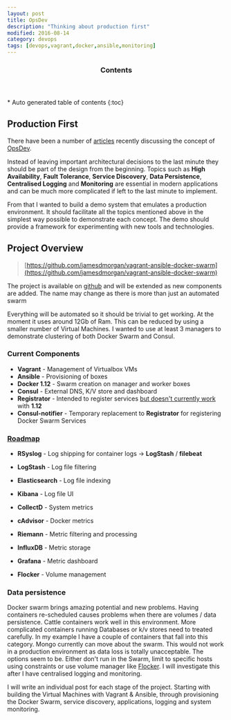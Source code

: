 ```yaml
---
layout: post
title: OpsDev
description: "Thinking about production first"
modified: 2016-08-14
category: devops
tags: [devops,vagrant,docker,ansible,monitoring]
---
```


<section>
  <header>
    <h3>Contents</h3>
  </header>
<div id="drawer" markdown="1">
*  Auto generated table of contents
{:toc}
</div>
</section><!-- /#table-of-contents -->


## Production First

There have been a number of [articles](https://dzone.com/articles/opsdev-is-coming) recently discussing the concept of [OpsDev](http://devops.com/2015/10/27/devops-must-also-mean-opsdev/).

Instead of leaving important architectural decisions to the last minute they should be part of the design from the beginning. Topics such as **High Availability**, **Fault Tolerance**, **Service Discovery**, **Data Persistence**, **Centralised Logging** and  **Monitoring** are essential in modern applications and can be much more complicated if left to the last minute to implement.

From that I wanted to build a demo system that emulates a production environment. It should facilitate all the topics mentioned above in the simplest way possible to demonstrate each concept. The demo should provide a framework for experimenting with new tools and technologies.

## Project Overview

> [https://github.com/jamesdmorgan/vagrant-ansible-docker-swarm](https://github.com/jamesdmorgan/vagrant-ansible-docker-swarm)

The project is available on [github](https://github.com/jamesdmorgan/vagrant-ansible-docker-swarm) and will be extended as new components are added. The name may change as there is more than just an automated swarm

Everything will be automated so it should be trivial to get working. At the moment it uses around 12Gb of Ram. This can be reduced by using a smaller number of Virtual Machines. I wanted to use at least 3 managers to demonstrate clustering of both Docker Swarm and Consul.

### Current Components

- **Vagrant** - Management of Virtualbox VMs
- **Ansible** - Provisioning of boxes
- **Docker 1.12** - Swarm creation on manager and worker boxes
- **Consul** - External DNS, K/V store and dashboard
- **Registrator** - Intended to register services [but doesn't currently work](https://github.com/gliderlabs/registrator/issues/443) with **1.12**
- **Consul-notifier** - Temporary replacement to **Registrator** for registering Docker Swarm Services

### [Roadmap](https://github.com/jamesdmorgan/vagrant-ansible-docker-swarm/blob/master/CHANGELOG.md)

- **RSyslog** - Log shipping for container logs -> **LogStash** / **filebeat**
- **LogStash** - Log file filtering
- **Elasticsearch** - Log file indexing
- **Kibana** - Log file UI

- **CollectD** - System metrics
- **cAdvisor** - Docker metrics
- **Riemann** - Metric filtering and processing
- **InfluxDB** - Metric storage
- **Grafana** - Metric dashboard

- **Flocker** - Volume management

### Data persistence

Docker swarm brings amazing potential and new problems. Having containers re-scheduled causes problems when there are volumes / data persistence. Cattle containers work well in this environment. More complicated containers running Databases or k/v stores need to treated carefully. In my example I have a couple of containers that fall into this category. Mongo currently can move about the swarm. This would not work in a production environment as data loss is totally unacceptable. The options seem to be. Either don't run in the Swarm, limit to specific hosts using constraints or use volume manager like [Flocker](https://clusterhq.com/flocker/introduction/). I will investigate this after I have centralised logging and monitoring.

I will write an individual post for each stage of the project. Starting with building the Virtual Machines with Vagrant & Ansible, through provisioning the Docker Swarm, service discovery, applications, logging and system monitoring.







